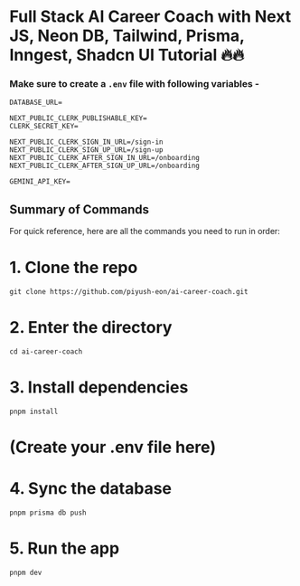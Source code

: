 # Full Stack AI Career Coach with Next JS, Neon DB, Tailwind, Prisma, Inngest, Shadcn UI Tutorial 🔥🔥

### Make sure to create a `.env` file with following variables -

```
DATABASE_URL=

NEXT_PUBLIC_CLERK_PUBLISHABLE_KEY=
CLERK_SECRET_KEY=

NEXT_PUBLIC_CLERK_SIGN_IN_URL=/sign-in
NEXT_PUBLIC_CLERK_SIGN_UP_URL=/sign-up
NEXT_PUBLIC_CLERK_AFTER_SIGN_IN_URL=/onboarding
NEXT_PUBLIC_CLERK_AFTER_SIGN_UP_URL=/onboarding

GEMINI_API_KEY=
```

## Summary of Commands
For quick reference, here are all the commands you need to run in order:

# 1. Clone the repo
```
git clone https://github.com/piyush-eon/ai-career-coach.git
```
# 2. Enter the directory
```
cd ai-career-coach
```
# 3. Install dependencies
```
pnpm install
```
# (Create your .env file here)

# 4. Sync the database
```
pnpm prisma db push
```
# 5. Run the app
```
pnpm dev
```
